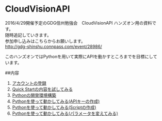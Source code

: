 # CloudVisionAPI

2016/4/29開催予定のGDG信州勉強会　CloudVisionAPI ハンズオン用の資料です。  
随時追記していきます。    
参加申し込みはこちらからお願いします。  
http://gdg-shinshu.connpass.com/event/28986/

このハンズオンではPythonを用いて実際にAPIを動かすところまでを目標にしています。


##内容
1. [アカウントの登録](FreeTraial.md)  
2. [Quick Startの内容を試してみる](QuickStart.md)
3. [Pythonの開発環境構築](DevEnvironment.md)
4. [Pythonを使って動かしてみる(APIキーの作成)](Tutorial1.md)  
5. [Pythonを使って動かしてみる(Scriptの作成)](Tutorial2.md)  
6. [Pythonを使って動かしてみる(パラメータを変えてみる)](Tutorial3.md)
 
